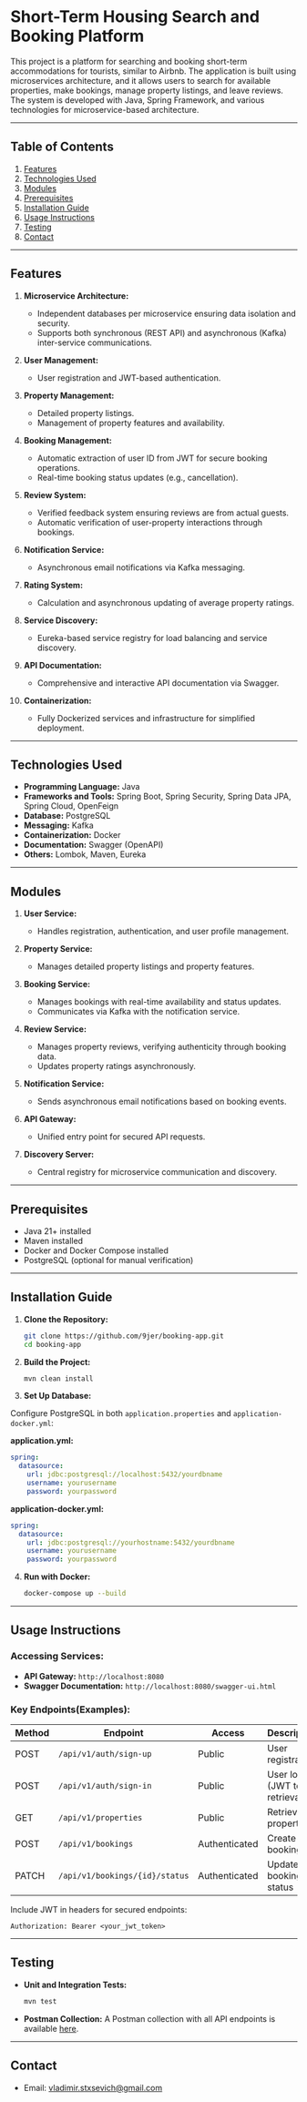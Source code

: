 # Short-Term Housing Search and Booking Platform

This project is a platform for searching and booking short-term accommodations for tourists, similar to Airbnb. The application is built using microservices architecture, and it allows users to search for available properties, make bookings, manage property listings, and leave reviews. The system is developed with Java, Spring Framework, and various technologies for microservice-based architecture.

---

## Table of Contents

1. [Features](#features)
2. [Technologies Used](#technologies-used)
3. [Modules](#modules)
4. [Prerequisites](#prerequisites)
5. [Installation Guide](#installation-guide)
6. [Usage Instructions](#usage-instructions)
7. [Testing](#testing)
8. [Contact](#contact)

---

## Features

1. **Microservice Architecture:**

   * Independent databases per microservice ensuring data isolation and security.
   * Supports both synchronous (REST API) and asynchronous (Kafka) inter-service communications.

2. **User Management:**

   * User registration and JWT-based authentication.

3. **Property Management:**

   * Detailed property listings.
   * Management of property features and availability.

4. **Booking Management:**

   * Automatic extraction of user ID from JWT for secure booking operations.
   * Real-time booking status updates (e.g., cancellation).

5. **Review System:**

   * Verified feedback system ensuring reviews are from actual guests.
   * Automatic verification of user-property interactions through bookings.

6. **Notification Service:**

   * Asynchronous email notifications via Kafka messaging.

7. **Rating System:**

   * Calculation and asynchronous updating of average property ratings.

8. **Service Discovery:**

   * Eureka-based service registry for load balancing and service discovery.

9. **API Documentation:**

   * Comprehensive and interactive API documentation via Swagger.

10. **Containerization:**

    * Fully Dockerized services and infrastructure for simplified deployment.

---

## Technologies Used

* **Programming Language:** Java
* **Frameworks and Tools:** Spring Boot, Spring Security, Spring Data JPA, Spring Cloud, OpenFeign
* **Database:** PostgreSQL
* **Messaging:** Kafka
* **Containerization:** Docker
* **Documentation:** Swagger (OpenAPI)
* **Others:** Lombok, Maven, Eureka

---

## Modules

1. **User Service:**

   * Handles registration, authentication, and user profile management.

2. **Property Service:**

   * Manages detailed property listings and property features.

3. **Booking Service:**

   * Manages bookings with real-time availability and status updates.
   * Communicates via Kafka with the notification service.

4. **Review Service:**

   * Manages property reviews, verifying authenticity through booking data.
   * Updates property ratings asynchronously.

5. **Notification Service:**

   * Sends asynchronous email notifications based on booking events.

6. **API Gateway:**

   * Unified entry point for secured API requests.

7. **Discovery Server:**

   * Central registry for microservice communication and discovery.

---

## Prerequisites

* Java 21+ installed
* Maven installed
* Docker and Docker Compose installed
* PostgreSQL (optional for manual verification)

---

## Installation Guide

1. **Clone the Repository:**

   ```bash
   git clone https://github.com/9jer/booking-app.git
   cd booking-app
   ```

2. **Build the Project:**

   ```bash
   mvn clean install
   ```

3. **Set Up Database:**

Configure PostgreSQL in both `application.properties` and `application-docker.yml`:

**application.yml:**
```yml
spring:
  datasource:
    url: jdbc:postgresql://localhost:5432/yourdbname
    username: yourusername
    password: yourpassword
```

**application-docker.yml:**
```yml
spring:
  datasource:
    url: jdbc:postgresql://yourhostname:5432/yourdbname
    username: yourusername
    password: yourpassword
```

4. **Run with Docker:**

   ```bash
   docker-compose up --build
   ```

---

## Usage Instructions

### Accessing Services:

* **API Gateway:** `http://localhost:8080`
* **Swagger Documentation:** `http://localhost:8080/swagger-ui.html`

### Key Endpoints(Examples):

| Method | Endpoint                       | Access        | Description                      |
| ------ | ------------------------------ | ------------- | -------------------------------- |
| POST   | `/api/v1/auth/sign-up`         | Public        | User registration                |
| POST   | `/api/v1/auth/sign-in`         | Public        | User login (JWT token retrieval) |
| GET    | `/api/v1/properties`           | Public        | Retrieve properties              |
| POST   | `/api/v1/bookings`             | Authenticated | Create booking                   |
| PATCH  | `/api/v1/bookings/{id}/status` | Authenticated | Update booking status            |

Include JWT in headers for secured endpoints:

```http
Authorization: Bearer <your_jwt_token>
```

---

## Testing

* **Unit and Integration Tests:**

  ```bash
  mvn test
  ```

* **Postman Collection:**  A Postman collection with all API endpoints is available [here](https://drive.google.com/file/d/11Fq5EUYMW6_s6hbG9hfi_DXSf28A1T5O/view?usp=sharing).

---

## Contact

* Email: [vladimir.stxsevich@gmail.com](mailto:vladimir.stxsevich@gmail.com)
